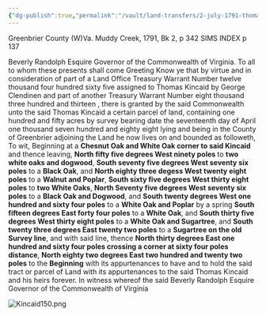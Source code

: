 ```yaml
---
{"dg-publish":true,"permalink":"/vault/land-transfers/2-july-1791-thomas-kincaid-150-ac-patent/","tags":["Thomas-Kincaid","Muddy-Creek"]}
---
```


Greenbrier County (W)Va.
Muddy Creek, 1791, Bk 2, p 342 SIMS INDEX p 137

Beverly Randolph Esquire Governor of the Commonwealth of Virginia. To all to whom these presents shall come Greeting Know ye that by virtue and in consideration of part of a Land Office Treasury Warrant Number twelve thousand four hundred sixty five assigned to Thomas Kincaid by George Clendinen and part of another Treasury Warrant Number eight thousand three hundred and thirteen , there is granted by the said Commonwealth unto the said Thomas Kincaid a certain parcel of land, containing one hundred and fifty acres by survey bearing date the seventeenth day of April one thousand seven hundred and eighty eight lying and being in the County of Greenbrier adjoining the Land he now lives on and bounded as followeth, To wit, Beginning at a **Chesnut Oak and White Oak corner to said Kincaid** and thence leaving, **North fifty five degrees West ninety poles** to **two white oaks and dogwood**, **South seventy five degrees West seventy six poles** to a **Black Oak**, and **North eighty three degess West twenty eight poles** to a **Walnut and Poplar**, **South sixty five degrees West thirty eight poles** to **two White Oaks**, **North Seventy five degrees West seventy six poles** to a **Black Oak and Dogwood**, and **South twenty degrees West one hundred and sixty four poles** to a **White Oak and Poplar** by a spring **South fifteen degrees East forty four poles** to a **White Oak**, and **South thirty five degrees West thirty eight poles** to a **White Oak and Sugartree**, and **South twenty three degrees East twenty two poles** to a **Sugartree on the old Survey line**, and with said line, thence **North thirty degrees East one hundred and sixty four poles crossing a corner at sixty four poles distance**, **North eighty two degrees East two hundred and twenty two poles** to the **Beginning** with its appurtenances to have and to hold the said tract or parcel of Land with its appurtenances to the said Thomas Kincaid and his heirs forever. In witness whereof the said Beverly Randolph Esquire Governor of the Commonwealth of Virginia

![Kincaid150.png](/img/user/Evernote/Land%20Grants/_resources/2_July_1791_Thomas_Kincaid_150_Ac_Patent.resources/Kincaid150.png)
